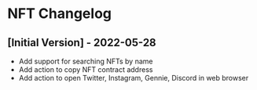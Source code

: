 # NFT Changelog

## [Initial Version] - 2022-05-28

- Add support for searching NFTs by name
- Add action to copy NFT contract address
- Add action to open Twitter, Instagram, Gennie, Discord in web browser

